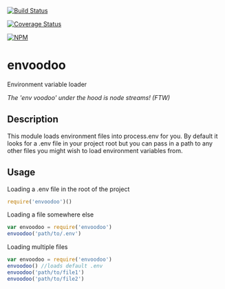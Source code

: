 [![Build Status](https://travis-ci.org/digitalsadhu/envoodoo.svg?branch=master)](https://travis-ci.org/digitalsadhu/envoodoo)

[![Coverage Status](https://coveralls.io/repos/digitalsadhu/admittance/badge.png?branch=master)](https://coveralls.io/r/digitalsadhu/admittance?branch=master)

[![NPM](https://nodei.co/npm/envoodoo.png)](https://nodei.co/npm/envoodoo/)

envoodoo
========

Environment variable loader

*The 'env voodoo' under the hood is node streams! (FTW)*

## Description

This module loads environment files into process.env for you. By default it
looks for a .env file in your project root but you can pass in a path to
any other files you might wish to load environment variables from.

## Usage

Loading a .env file in the root of the project

```js
require('envoodoo')()
```

Loading a file somewhere else

```js
var envoodoo = require('envoodoo')
envoodoo('path/to/.env')
```

Loading multiple files

```js
var envoodoo = require('envoodoo')
envoodoo() //loads default .env
envoodoo('path/to/file1')
envoodoo('path/to/file2')
```
